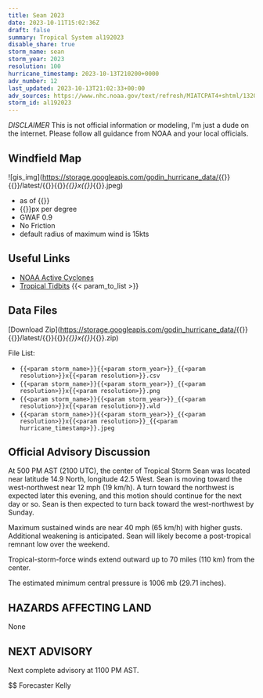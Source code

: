 ```yaml
---
title: Sean 2023
date: 2023-10-11T15:02:36Z
draft: false
summary: Tropical System al192023
disable_share: true
storm_name: sean
storm_year: 2023
resolution: 100
hurricane_timestamp: 2023-10-13T210200+0000
adv_number: 12
last_updated: 2023-10-13T21:02:33+00:00
adv_sources: https://www.nhc.noaa.gov/text/refresh/MIATCPAT4+shtml/132037.shtml;https://www.nhc.noaa.gov/refresh/graphics_at4+shtml/203954.shtml?cone
storm_id: al192023
---
```

*DISCLAIMER* This is not official information or modeling, I'm just a dude on the internet.  Please follow all guidance from NOAA and your local officials.

## Windfield Map
![gis_img](https://storage.googleapis.com/godin_hurricane_data/{{<param storm_name>}}{{<param storm_year>}}/latest/{{<param storm_name>}}{{<param storm_year>}}_{{<param resolution>}}x{{<param resolution>}}_{{<param hurricane_timestamp>}}.jpeg)

- as of {{<param last_updated>}}
- {{<param resolution>}}px per degree
- GWAF 0.9
- No Friction
- default radius of maximum wind is 15kts

## Useful Links
- [NOAA Active Cyclones](https://www.nhc.noaa.gov/)
- [Tropical Tidbits](https://www.tropicaltidbits.com/storminfo/)
{{< param_to_list >}}

## Data Files
[Download Zip](https://storage.googleapis.com/godin_hurricane_data/{{<param storm_name>}}{{<param storm_year>}}/latest/{{<param storm_name>}}{{<param storm_year>}}_{{<param resolution>}}x{{<param resolution>}}_{{<param hurricane_timestamp>}}.zip)

File List:
- `{{<param storm_name>}}{{<param storm_year>}}_{{<param resolution>}}x{{<param resolution>}}.csv`
- `{{<param storm_name>}}{{<param storm_year>}}_{{<param resolution>}}x{{<param resolution>}}.png`
- `{{<param storm_name>}}{{<param storm_year>}}_{{<param resolution>}}x{{<param resolution>}}.wld`
- `{{<param storm_name>}}{{<param storm_year>}}_{{<param resolution>}}x{{<param resolution>}}_{{<param hurricane_timestamp>}}.jpeg`


## Official Advisory Discussion
At 500 PM AST (2100 UTC), the center of Tropical Storm Sean was 
located near latitude 14.9 North, longitude 42.5 West. Sean is 
moving toward the west-northwest near 12 mph (19 km/h). A turn 
toward the northwest is expected later this evening, and this motion 
should continue for the next day or so. Sean is then expected to 
turn back toward the west-northwest by Sunday.
 
Maximum sustained winds are near 40 mph (65 km/h) with higher gusts. 
Additional weakening is anticipated. Sean will likely become a 
post-tropical remnant low over the weekend.
 
Tropical-storm-force winds extend outward up to 70 miles (110 km)
from the center.
 
The estimated minimum central pressure is 1006 mb (29.71 inches).
 
 
HAZARDS AFFECTING LAND
----------------------
None
 
 
NEXT ADVISORY
-------------
Next complete advisory at 1100 PM AST.
 
$$
Forecaster Kelly